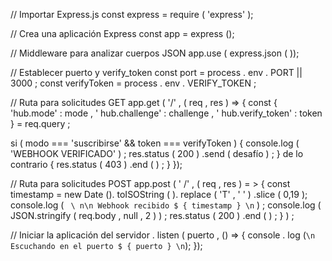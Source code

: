 // Importar Express.js const express = require ( 'express' );


// Crea una aplicación Express const app = express ();


// Middleware para analizar cuerpos JSON app.use 
( express.json ( ));

// Establecer puerto y verify_token const port = process . env . PORT || 3000 ; const verifyToken = process . env . VERIFY_TOKEN ;
 


// Ruta para solicitudes GET 
app.get ( '/' , ( req , res ) => { const { 'hub.mode' : mode , ' hub.challenge' : challenge , ' hub.verify_token' : token } = req.query ;   
       

  si ( modo === 'suscribirse' && token === verifyToken ) { 
    console.log ( 'WEBHOOK VERIFICADO' ) ; res.status 
    ( 200 ) .send ( desafío ) ; } de lo contrario { 
    res.status ( 403 ) .end ( ) ; } });    
    
  


// Ruta para solicitudes POST app.post 
( ' /' , ( req , res ) = > { const timestamp = new Date (). toISOString ( ). replace ( 'T' , ' ' ) .slice ( 0,19 ); console.log 
  ( ` \ n\n Webhook recibido $ { timestamp } \n` ) ; 
  console.log ( JSON.stringify ( req.body , null , 2 ) ) ; 
  res.status ( 200 ) .end ( ) ; } ) ;   
        


// Iniciar la 
aplicación del servidor . listen ( puerto , () => { 
  console . log (` \n Escuchando en el puerto $ { puerto } \n `); });   
